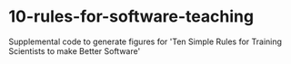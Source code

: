 # 10-rules-for-software-teaching
Supplemental code to generate figures for 'Ten Simple Rules for Training Scientists to make Better Software'
